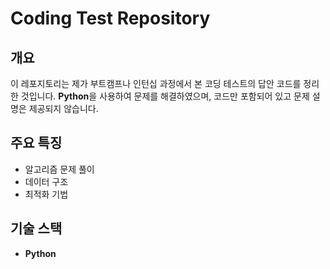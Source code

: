 # **Coding Test Repository**


## 개요

이 레포지토리는 제가 부트캠프나 인턴십 과정에서 본 코딩 테스트의 답안 코드를 정리한 것입니다. **Python**을 사용하여 문제를 해결하였으며, 코드만 포함되어 있고 문제 설명은 제공되지 않습니다.


## 주요 특징

- 알고리즘 문제 풀이
- 데이터 구조
- 최적화 기법


## 기술 스택

- **Python**
